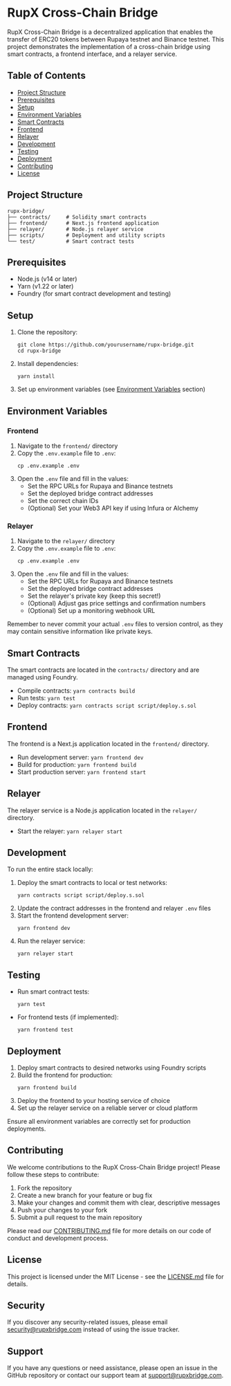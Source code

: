 # RupX Cross-Chain Bridge

RupX Cross-Chain Bridge is a decentralized application that enables the transfer of ERC20 tokens between Rupaya testnet and Binance testnet. This project demonstrates the implementation of a cross-chain bridge using smart contracts, a frontend interface, and a relayer service.

## Table of Contents

- [Project Structure](#project-structure)
- [Prerequisites](#prerequisites)
- [Setup](#setup)
- [Environment Variables](#environment-variables)
- [Smart Contracts](#smart-contracts)
- [Frontend](#frontend)
- [Relayer](#relayer)
- [Development](#development)
- [Testing](#testing)
- [Deployment](#deployment)
- [Contributing](#contributing)
- [License](#license)

## Project Structure

```
rupx-bridge/
├── contracts/     # Solidity smart contracts
├── frontend/      # Next.js frontend application
├── relayer/       # Node.js relayer service
├── scripts/       # Deployment and utility scripts
└── test/          # Smart contract tests
```

## Prerequisites

- Node.js (v14 or later)
- Yarn (v1.22 or later)
- Foundry (for smart contract development and testing)

## Setup

1. Clone the repository:
   ```
   git clone https://github.com/yourusername/rupx-bridge.git
   cd rupx-bridge
   ```

2. Install dependencies:
   ```
   yarn install
   ```

3. Set up environment variables (see [Environment Variables](#environment-variables) section)

## Environment Variables

### Frontend

1. Navigate to the `frontend/` directory
2. Copy the `.env.example` file to `.env`:
   ```
   cp .env.example .env
   ```
3. Open the `.env` file and fill in the values:
   - Set the RPC URLs for Rupaya and Binance testnets
   - Set the deployed bridge contract addresses
   - Set the correct chain IDs
   - (Optional) Set your Web3 API key if using Infura or Alchemy

### Relayer

1. Navigate to the `relayer/` directory
2. Copy the `.env.example` file to `.env`:
   ```
   cp .env.example .env
   ```
3. Open the `.env` file and fill in the values:
   - Set the RPC URLs for Rupaya and Binance testnets
   - Set the deployed bridge contract addresses
   - Set the relayer's private key (keep this secret!)
   - (Optional) Adjust gas price settings and confirmation numbers
   - (Optional) Set up a monitoring webhook URL

Remember to never commit your actual `.env` files to version control, as they may contain sensitive information like private keys.

## Smart Contracts

The smart contracts are located in the `contracts/` directory and are managed using Foundry.

- Compile contracts: `yarn contracts build`
- Run tests: `yarn test`
- Deploy contracts: `yarn contracts script script/deploy.s.sol`

## Frontend

The frontend is a Next.js application located in the `frontend/` directory.

- Run development server: `yarn frontend dev`
- Build for production: `yarn frontend build`
- Start production server: `yarn frontend start`

## Relayer

The relayer service is a Node.js application located in the `relayer/` directory.

- Start the relayer: `yarn relayer start`

## Development

To run the entire stack locally:

1. Deploy the smart contracts to local or test networks:
   ```
   yarn contracts script script/deploy.s.sol
   ```
2. Update the contract addresses in the frontend and relayer `.env` files
3. Start the frontend development server:
   ```
   yarn frontend dev
   ```
4. Run the relayer service:
   ```
   yarn relayer start
   ```

## Testing

- Run smart contract tests:
  ```
  yarn test
  ```
- For frontend tests (if implemented):
  ```
  yarn frontend test
  ```

## Deployment

1. Deploy smart contracts to desired networks using Foundry scripts
2. Build the frontend for production:
   ```
   yarn frontend build
   ```
3. Deploy the frontend to your hosting service of choice
4. Set up the relayer service on a reliable server or cloud platform

Ensure all environment variables are correctly set for production deployments.

## Contributing

We welcome contributions to the RupX Cross-Chain Bridge project! Please follow these steps to contribute:

1. Fork the repository
2. Create a new branch for your feature or bug fix
3. Make your changes and commit them with clear, descriptive messages
4. Push your changes to your fork
5. Submit a pull request to the main repository

Please read our [CONTRIBUTING.md](CONTRIBUTING.md) file for more details on our code of conduct and development process.

## License

This project is licensed under the MIT License - see the [LICENSE.md](LICENSE.md) file for details.

## Security

If you discover any security-related issues, please email security@rupxbridge.com instead of using the issue tracker.

## Support

If you have any questions or need assistance, please open an issue in the GitHub repository or contact our support team at support@rupxbridge.com.